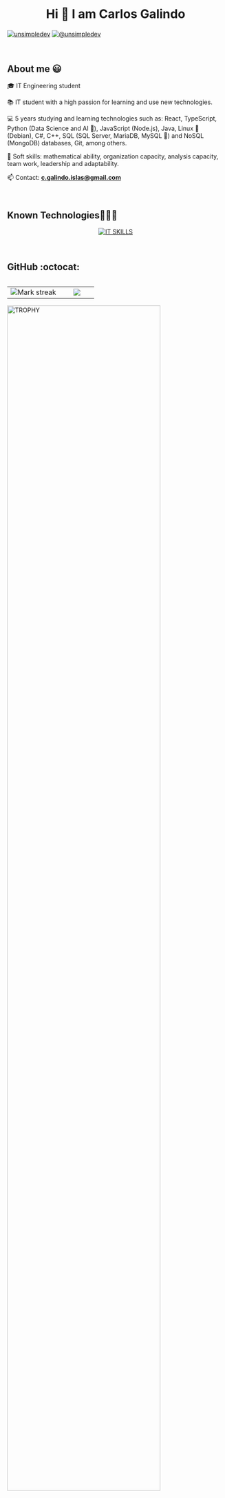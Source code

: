 <h1 align="center">Hi 👋  I am Carlos Galindo </h1> 

<p align="left">


<a href="https://www.linkedin.com/in/carlosgalindoislas/" target="blank"><img align="center" src="https://img.shields.io/badge/LinkedIn-0077B5?style=for-the-badge&logo=linkedin&logoColor=white" alt="unsimpledev"/></a>
<a href = "mailto:c.galindo.islas@gmail.com" target="blank"><img align="center" src="https://img.shields.io/badge/Gmail-D14836?style=for-the-badge&logo=gmail&logoColor=white" alt="@unsimpledev"  /></a>
  </p>
<br>
<h2>About me 😃</h2>
<!--Intro start-->

<p align="left">
🎓 IT Engineering student 
  
📚 IT student with a high passion for learning and use new technologies.

💻 5 years studying and learning technologies such as: React, TypeScript, Python (Data Science and AI 🤖), JavaScript (Node.js), Java, Linux 🐧(Debian), C#, C++, SQL (SQL Server, MariaDB, MySQL 🐬) and NoSQL (MongoDB) databases, Git, among others.

📝 Soft skills: mathematical ability, organization capacity, analysis capacity, team work, leadership and adaptability.

📫 Contact: **c.galindo.islas@gmail.com**
<!--Intro end-->
  </p>
<br>

<h2 >Known Technologies👨🏻‍💻</h2>
<!--tech stack icons-->
<p align="center">
  <a href="https://skillicons.dev">
    <img src="https://skillicons.dev/icons?i=react,js,ts,nodejs,npm,express,py,fastapi,mysql,mongodb,git,bash,linux,php,java,cs,postman,html,css,github,vscode,tailwind,cpp,arduino,debian,r,ubuntu,laravel,solidity,dotnet,next,bootstrap,vite,windows,prisma,postgres,docker&perline=12" alt="IT SKILLS" />
  </a>
</p>
<br>
<!-------------------------->
<h2>GitHub :octocat:</h2>
<!--- stats & Trophy (start) -->
<p align="center">
  <!--- stats (start) -->
<table align="left">
<tr border="none">
<td width="60%" align="center">

<!--  <img  align="center"  src="https://github-readme-stats.vercel.app/api?username=unsimpledev&theme=dark&show_icons=true&count_private=true" />
  <br></br> -->
  <img  title="🔥 Get streak stats for your profile at git.io/streak-stats" alt="Mark streak" src="https://github-readme-streak-stats.herokuapp.com/?user=CarlosGal19&theme=dark&hide_border=false" /> 
</td>

<td width="40%" align="center">

  <img  align="center"  src="https://github-readme-stats.anuraghazra1.vercel.app/api/top-langs/?username=CarlosGal19&theme=dark&hide_border=false&no-bg=true&no-frame=true&langs_count=5"/>

  </td>
</tr>
</table>
<!--- stats (end) -->

<!--- trophy (start) -->
<div align=left>
  <a href="https://github.com/ryo-ma/github-profile-trophy" title="Go to Source">
      <img align="center" width=84% src="https://github-profile-trophy.vercel.app/?username=CarlosGal19&theme=radical&row=1&column=7&margin-h=15&margin-w=5&no-bg=true" alt="TROPHY" />
    </a>
</div>
<!--- trophy (start) -->


</p>        
<!--- stats (end) -->
